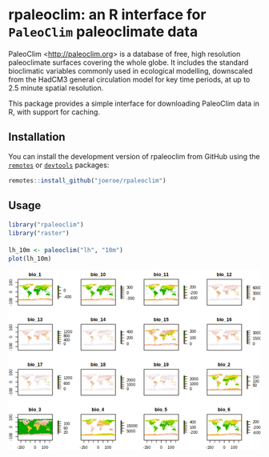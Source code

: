 
# rpaleoclim: an R interface for `PaleoClim` paleoclimate data

PaleoClim \<<http://paleoclim.org>\> is a database of free, high
resolution paleoclimate surfaces covering the whole globe. It includes
the standard bioclimatic variables commonly used in ecological
modelling, downscaled from the HadCM3 general circulation model for key
time periods, at up to 2.5 minute spatial resolution.

This package provides a simple interface for downloading PaleoClim data
in R, with support for caching.

## Installation

You can install the development version of rpaleoclim from GitHub using
the [`remotes`](/r-lib/remotes) or [`devtools`](/r-lib/devtools)
packages:

``` r
remotes::install_github("joeroe/rpaleoclim")
```

## Usage

``` r
library("rpaleoclim")
library("raster")

lh_10m <- paleoclim("lh", "10m")
plot(lh_10m)
```

![](README_files/figure-gfm/rpaleoclim-demo-1.png)<!-- -->
